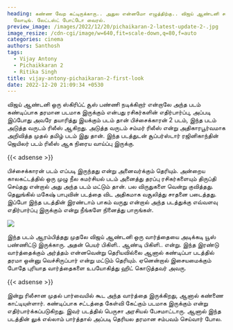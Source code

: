 ```yaml
---
heading: கண்ண வேற கட்டிருக்காரு.. அதுல என்னமோ எழுத்திற்கு.. விஜய் ஆண்டனி சம்பவம்
  லோடிங். லேட்டஸ்ட் போட்டோ வைரல்.
preview_image: /images/2022/12/20/pichaikaran-2-latest-update-2-.jpg
image_resize: /cdn-cgi/image/w=640,fit=scale-down,q=80,f=auto
categories: cinema
authors: Santhosh
tags:
  - Vijay Antony
  - Pichaikkaran 2
  - Ritika Singh
title: vijay-antony-pichaikaran-2-first-look
date: 2022-12-20 21:09:34 +0530
---
```



விஜய் ஆண்டனி ஒரு ஸ்கிரிப்ட் சூஸ் பண்ணி நடிக்கிறார் என்றாலே அந்த படம் கண்டிப்பாக தரமான படமாக இருக்கும் என்பது ரசிகர்களின் எதிர்பார்ப்பு, அப்படி இப்போது அவரே தயாரித்து இயக்கும் படம் தான் பிச்சைக்காரன் 2 படம், இந்த படம் அடுத்த வருடம் ரிலீஸ் ஆகிறது. அடுத்த வருடம் சம்மர் ரிலீஸ் என்று அதிகாரபூர்வமாக அறிவித்த முதல் தமிழ் படம் இது  தான். இந்த படத்துடன் சூப்பர்ஸ்டார் ரஜினிகாந்தின் ஜெயிலர் படம் ரிலீஸ் ஆக நிரைய வாய்ப்பு இருக்கு.

{{< adsense >}}

பிச்சைக்காரன் படம் எப்படி இருந்தது என்று அனைவர்க்கும் தெரியும். அன்றைய காலகட்டத்தில் ஒரு முழு நீல கமர்சியல் படம் அனைத்து தரப்பு ரசிகர்களையும் திருப்தி செய்தது என்றால் அது அந்த படம் மட்டும் தான். பல விருதுகளை வென்று குவித்தது. தெலுங்கில் மகேஷ் பாபுவின் படத்தை விட அதிகமாக வசூலித்து சாதனை படைத்தது. இப்போ இந்த படத்தின் இரண்டாம் பாகம் வருது என்றால் அந்த படத்துக்கு எவ்வளவு எதிர்பார்ப்பு இருக்கும் என்று நீங்களே நினைத்து பாருங்கள்.

![](/images/2022/12/20/pichaikaran-2-latest-update-1-.jpg)

இந்த படம் ஆரம்பித்தது முதலே விஜய் ஆண்டனி ஒரு வார்த்தையை அடிக்கடி யூஸ் பண்ணிட்டு இருக்காரு. அதன் பெயர் பிகிளி.. ஆண்டி பிகிளி.. என்று. இந்த இரண்டு வார்த்தைக்கும் அர்த்தம் என்னவென்று தெரியவில்லை ஆனால் கண்டிப்பா படத்தில் தரமா ஒன்னு வெச்சிருப்பார் என்று மட்டும் தெரியும். ஏனென்றால் இசையமைக்கும் போதே புரியாத வார்த்தைகளை உபயோகித்து ஹிட் கொடுத்தவர் அவரு.

{{< adsense >}}

இன்று ரிலீசான முதல் பார்வையில் கூட அந்த வார்த்தை இருக்கிறது, ஆனால் கண்ணை காட்டியுள்ளார். கண்டிப்பாக சட்டத்தை கேள்வி கேட்கும் படமாக இருக்கும் என்று எதிர்பார்க்கப்படுகிறது. இவர் படத்தில் பெருசா அரசியல் பேசமாட்டாரு. ஆனால் இந்த படத்தின் லுக் எல்லாம் பார்த்தால் அப்படி தெரியல தரமான சம்பவம் செய்வார் போல.